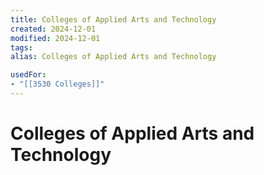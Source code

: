 ```yaml
---
title: Colleges of Applied Arts and Technology
created: 2024-12-01
modified: 2024-12-01
tags: 
alias: Colleges of Applied Arts and Technology

usedFor:
- "[[3530 Colleges]]"
---
```

# Colleges of Applied Arts and Technology

